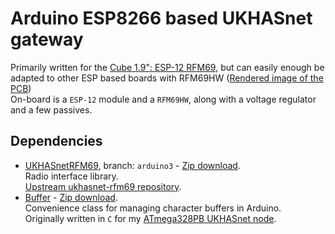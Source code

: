 Arduino ESP8266 based UKHASnet gateway
======================================
Primarily written for the [Cube 1.9": ESP-12 RFM69][cube1in9-esp-rfm69],
but can easily enough be adapted to other ESP based boards with RFM69HW
([Rendered image of the PCB][cube1in9-esp-rfm69 image])  
On-board is a `ESP-12` module and a `RFM69HW`, along with a voltage regulator and a few passives.  

Dependencies
------------
  * [UKHASnetRFM69][ukhasnet-rfm69], branch: `arduino3` - [Zip download][ukhasnet-rfm69 download].  
    Radio interface library.  
    [Upstream ukhasnet-rfm69 repository][ukhasnet-rfm69 upstream].  
  * [Buffer][buffer] - [Zip download][buffer download].  
    Convenience class for managing character buffers in Arduino.  
    Originally written in `C` for my [ATmega328PB UKHASnet node][buffer origins].




[cube1in9-esp-rfm69]: https://bitbucket.org/openshell/cube-1.9-esp-12-rfm69/
[cube1in9-esp-rfm69 image]: https://bitbucket.org/openshell/cube-1.9-esp-12-rfm69/raw/default/images/top.png

[ukhasnet-rfm69]: https://git.cruor.openshell.no/openshell/arduino/ukhasnetrfm69
[ukhasnet-rfm69 download]: https://git.cruor.openshell.no/openshell/arduino/ukhasnetrfm69/-/archive/arduino3/ukhasnetrfm69-arduino3.zip
[ukhasnet-rfm69 upstream]: https://github.com/UKHASnet/ukhasnet-rfm69

[buffer]: https://git.cruor.openshell.no/openshell/arduino/buffer
[buffer download]: https://git.cruor.openshell.no/openshell/arduino/buffer/-/archive/master/buffer-master.zip
[buffer origins]: https://bitbucket.org/openshell/openshell-ukhasnet-arduino